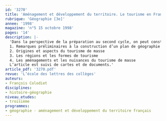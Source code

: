 ```yaml
---
id: '3270'
title: 'Aménagement et développement du territoire. Le tourisme en France '
rubrique: 'Géographie [3e]'
annee: '1998'
magazine: 'n°5 15 octobre 1998'
pages: '14'
description: |-
  'Dans la perspective de la préparation au second cycle, on peut construire une leçon permettant à la fois de prendre conscience des difficultés propres au raisonnement en sciences humaines et d’initier à la démarche géographique. Les fiches élève servent ici à construire le plan de la leçon. Les élèves prépareront les questions à la maison, afin de consacrer la séance à la réflexion sur la construction logique du plan et à l’acquisition de connaissances sur le tourisme en France.
  1. Remarques préliminaires à la construction d’un plan de géographie
  2. Origines et aspects du tourisme de masse
  3. Les régions et les formes de tourisme
  4. Les aménagements et les nuisances du tourisme de masse
  L’article est suivi de cartes et de documents.'
article_pdf: '3270.pdf'
revue: 'L’école des lettres des collèges'
auteurs:
- François Colodiet
disciplines:
- histoire-géographie
niveau_etudes:
- troisième
programmes:
- géographie - aménagement et développement du territoire français
---
```

